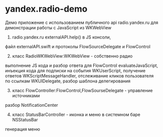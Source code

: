 # yandex.radio-demo
Демо приложение с использованием публичного api radio.yandex.ru для демонстрации работы с JavaScript из WKWebView

1. radio.yandex.ru externalAPI.help() в JS консоли, 

файл externalAPI.swift и протоколы FlowSourceDelegate и FlowControl

2. класс RadioWKWebView:WKWebView - собственно радио

выполнение JS кода и разбор ответа для FlowControl evaluateJavaScript,
инъекция кода для подписки на события WKUserScript, получение ответов WKScriptMessageHandler,
отслеживание кликов пользователя по ссылкам WKUIDelegate, разбор шаблона делегирования

3. класс FlowController:FlowControl,FlowSourseDelegate  - управление источниками

разбор NotificationCenter

4. класс StatusBarController - иконка и меню в системном баре NSStatusBar

генерация меню
